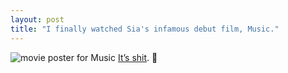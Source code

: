 ```yaml
---
layout: post
title: "I finally watched Sia's infamous debut film, Music."
---
```


![movie poster for Music]({{site.baseurl}}/assets/images/loose/musicPoster.jpg)
[It’s shit](https://letterboxd.com/neko_and_co/film/music-2021/). 💩